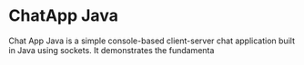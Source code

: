 <h1>ChatApp Java</h1>
<p>
  Chat App Java is a simple console-based client-server chat application built in Java using sockets. It demonstrates the fundamenta
</p> 
